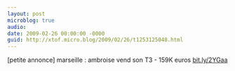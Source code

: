 ```yaml
---
layout: post
microblog: true
audio: 
date: 2009-02-26 00:00:00 -0000
guid: http://xtof.micro.blog/2009/02/26/t1253125048.html
---
```

[petite annonce] marseille : ambroise vend son T3 - 159K euros  [bit.ly/2YGaa](http://bit.ly/2YGaa)
